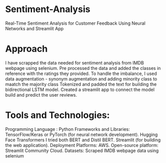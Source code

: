 # Sentiment-Analysis
Real-Time Sentiment Analysis for Customer Feedback Using Neural Networks and Streamlit App
# Approach
I have scrapped the data needed for sentiment analysis from IMDB webpage using selenium.
Pre processed the data and added the classes in reference with the ratings they provided.
To handle the imbalance, I used data augmentation - synonym augmentation and adding minority class to maatch the majority class
Tokenized and padded the text for building the bidirectional LSTM model.
Created a streamlit app to connect the model build and predict the user reviews.
# Tools and Technologies:
Programming Language : Python
Frameworks and Libraries: TensorFlow/Keras or PyTorch (for neural network development).
Hugging Face Transformers I tried both BERT and Distil BERT.
Streamlit (for building the web application).
Deployment Platforms: AWS.
Open-source platform: Streamlit Community Cloud.
Datasets: Scraped IMDB webpage data using selenium
